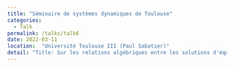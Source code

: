 ```yaml
---
title: "Séminaire de systèmes dynamiques de Toulouse"
categories:
  - Talk
permalink: /talks/talk6
date: 2022-03-11
location:  "Université Toulouse III (Paul Sabatier)"
detail: "Title: Sur les relations algébriques entre les solutions d'équations de Poizat"
---
```


